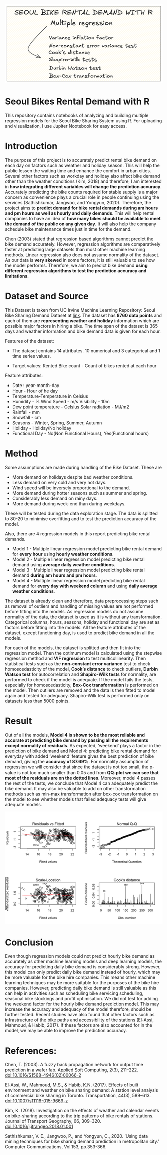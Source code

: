 
![Banner_R](./docs/Banner_R.png)


# Seoul Bikes Rental Demand with R 

This repository contains notebooks of analyzing and building multiple regression models for the Seoul Bike Sharing System using R. For uploading and visualization, I use Jupiter Nootebook for easy access.



# Introduction

The purpose of this project is to accurately predict rental bike demand on each day on factors such as weather and holiday season. This will help the public lessen the waiting time and enhance the comfort in urban cities. Several other factors such as workday and holiday also affect bike demand other than the weather conditions (Kim, 2018) and therefore, I am interested in **how integrating different variables will change the prediction accuracy**. Accurately predicting the bike counts required for stable supply is a major concern as convenience plays a crucial role in people continuing using the services (Sathishkumar, Jangwoo, and Yongyun, 2020). Therefore, the project aims to **predict demand for bike rental demands during am hours and pm hours as well as hourly and daily demands**. This will help rental companies to have an idea of **how many bikes should be available to meet the demand of the public on any given day**. It will also help the company schedule bike maintenance times just in time for the demand.

Chen (2003) stated that regression based algorithms cannot predict the bike demand accurately. However, regression algorithms are comparatively faster at predicting large datasets than most other machine learning methods. Linear regression also does not assume normality of the dataset. As our data is **very skewed** in some factors, it is still valuable to see how the model performs. Therefore, we aim to predict bike demand **using different regression algorithms to test the prediction accuracy and limitations**.

# Dataset and Source

This Dataset is taken from UC Irvine Machine Learning Repository: Seoul Bike Sharing Demand Dataset at [link](https://archive.ics.uci.edu/ml/datasets/Seoul+Bike+Sharing+Demand). The dataset has **8760 data points** and each of them are **representing weather and holiday** information which are possible major factors in hiring a bike. The time span of the dataset is 365 days and weather information and bike demand data is given for each hour.

Features of the dataset:

- The dataset contains 14 attributes. 10 numerical and 3 categorical and 1 time series values.

- Target values: Rented Bike count - Count of bikes rented at each hour

Feature attributes: 
- Date : year-month-day 
- Hour - Hour of he day 
- Temperature-Temperature in Celsius 
- Humidity - % Wind Speed - m/s Visibility - 10m 
- Dew point temperature - Celsius Solar radiation - MJ/m2 
- Rainfall - mm 
- Snowfall - cm 
- Seasons - Winter, Spring, Summer, Autumn 
- Holiday - Holiday/No holiday 
- Functional Day - No(Non Functional Hours), Yes(Functional hours)

# Method
Some assumptions are made during handling of the Bike Dataset. These are
- More demand on holidays despite bad weather conditions. 
- Less demand on very cold and very hot days. 
- Wind speed will be inversely proportional to the demand. 
- More demand during hotter seasons such as summer and spring. 
- Considerably less demand on rainy days. 
- More demand during week-end than during weekdays. 

These will be tested during the data exploration stage. The data is splitted to 80-20 to minimise overfitting and to test the prediction accuracy of the model.

Also, there are 4 regression models in this report predicting bike rental demands.

- Model 1 - Multiple linear regression model predicting bike rental demand for **every hour** using **hourly weather conditions**. 
- Model 2 - Multiple linear regression model predicting bike rental demand using **average daily weather conditions**. 
- Model 3 - Multiple linear regression model predicting bike rental demand **during am hours and pm hours**. 
- Model 4 - Multiple linear regression model predicting bike rental demand for **every day with weekend column** and using **daily average weather conditions**.

The dataset is already clean and therefore, data preprocessing steps such as removal of outliers and handling of missing values are not performed before fitting into the models. As regression models do not assume normality of the data, the dataset is used as it is without any transformation. Categorical columns, hours, seasons, holiday and functional day are set as factors before fitting into the models. All the feature attributes of the dataset, except functioning day, is used to predict bike demand in all the models.

For each of the models, the dataset is splitted and then fit into the regression model. Then the optimum model is calculated using the stepwise regression method and **VIF regression** to test multicollinearity. Then statistical tests such as the **non-constant error variance** test to check homoscedasticity of the model, **Cook’s distance** to check outliers, **Durbin Watson test** for autocorrelation and **Shapiro-Wilk tests** for normality, are performed to check if the model is adequate. If the model fails the tests, especially for homoscedasticity, **Box-Cox transformation** is performed on the model. Then outliers are removed and the data is then fitted to model again and tested for adequacy. Shapiro-Wilk test is performed only on datasets less than 5000 points.

# Result
Out of all the models, **Model 4 is shown to be the most reliable and accurate at predicting bike demand by passing all the requirements except normality of residuals**. As expected, ‘weekend’ plays a factor in the prediction of bike demand and Model 4: predicting bike rental demand for everyday with added ‘weekend’ feature gives the best prediction of bike demand, giving the **accuracy of 87.69%**. For normality assumption of regression we will consider that since the dataset is not too small, the p-value is not too much smaller than 0.05 and from **QQ-plot we can see that most of the residuals are on the dotted lines**. Moreover, model 4 passes the rest of the tests, we conclude that Model 4 can adequately predict the bike demand. It may also be valuable to add on other transformation methods such as min-max transformation after box-cox transformation on the model to see whether models that failed adequacy tests will give adequate models.

![Model4](./docs/model4.png)

# Conclusion
Even though regression models could not predict hourly bike demand as accurately as other machine learning models and deep learning models, the accuracy for predicting daily bike demand is considerably strong. However, this model can only predict daily bike demand instead of hourly, which may be more valuable for the bike hire companies. This means other machine learning techniques may be more suitable for the purposes of the bike hire companies. However, predicting daily bike demand is still valuable as this can help in activities such as scheduling bike servicing scheduling, seasonal bike stockings and profit optimisation. We did not test for adding the weekend factor for the hourly bike demand prediction model. This may increase the accuracy and adequacy of the model therefore, should be further tested. Recent studies have also found that other factors such as infrastructure of the bike paths and accessibility of the stations (El-Assi, Mahmoud, & Habib, 2017). If these factors are also accounted for in the model, we may be able to improve the prediction accuracy.

# References:
Chen, T. (2003). A fuzzy back propagation network for output time prediction in a wafer fab. Applied Soft Computing, 2(3), 211–222. [doi:10.1016/S1568-4946(02)00066-2](doi:10.1016/S1568-4946(02)00066-2)

El-Assi, W., Mahmoud, M.S., & Habib, K.N. (2017). Effects of built environment and weather on bike sharing demand: A station level analysis of commercial bike sharing in Toronto. Transportation, 44(3), 589–613. [doi:10.1007/s11116-015-9669-z](doi:10.1007/s11116-015-9669-z)

Kim, K. (2018). Investigation on the effects of weather and calendar events on bike-sharing according to the trip patterns of bike rentals of stations. Journal of Transport Geography, 66, 309–320. [doi:10.1016/j.jtrangeo.2018.01.001](doi:10.1016/j.jtrangeo.2018.01.001)

Sathishkumar, V. E., Jangwoo, P., and Yongyun, C., 2020. ‘Using data mining techniques for bike sharing demand prediction in metropolitan city.’ Computer Communications, Vol.153, pp.353-366.


